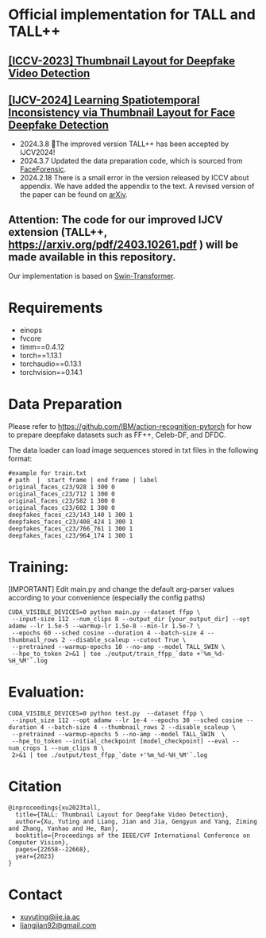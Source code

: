 # Official implementation for TALL and TALL++

## [**[ICCV-2023] Thumbnail Layout for Deepfake Video Detection**](https://openaccess.thecvf.com/content/ICCV2023/papers/Xu_TALL_Thumbnail_Layout_for_Deepfake_Video_Detection_ICCV_2023_paper.pdf)

## [**[IJCV-2024] Learning Spatiotemporal Inconsistency via Thumbnail Layout for Face Deepfake Detection**](https://arxiv.org/pdf/2403.10261.pdf)


* 2024.3.8  :tada:The improved version TALL++ has been accepted by IJCV2024!
* 2024.3.7  Updated the data preparation code, which is sourced from [FaceForensic](https://github.com/ondyari/FaceForensics/blob/master/classification/detect_from_video.py).
* 2024.2.18 There is a small error in the version released by ICCV about appendix. We have added the appendix to the text. A revised version of the paper can be found on [arXiv](https://arxiv.org/pdf/2307.07494.pdf).

## Attention: The code for our improved IJCV extension (TALL++, https://arxiv.org/pdf/2403.10261.pdf ) will be made available in this repository.

Our implementation is based on [Swin-Transformer](https://github.com/microsoft/Swin-Transformer).

# Requirements
 - einops
 - fvcore
 - timm==0.4.12
 - torch==1.13.1
 - torchaudio==0.13.1
 - torchvision==0.14.1

# Data Preparation
Please refer to https://github.com/IBM/action-recognition-pytorch for how to prepare deepfake datasets such as FF++, Celeb-DF, and DFDC.

The data loader can load image sequences stored in txt files in the following format:
```
#example for train.txt
# path  |  start frame | end frame | label
original_faces_c23/928 1 300 0
original_faces_c23/712 1 300 0
original_faces_c23/582 1 300 0
original_faces_c23/602 1 300 0
deepfakes_faces_c23/143_140 1 300 1
deepfakes_faces_c23/408_424 1 300 1
deepfakes_faces_c23/766_761 1 300 1
deepfakes_faces_c23/964_174 1 300 1
```

# Training:

[IMPORTANT] Edit main.py and change the default arg-parser values according to your convenience (especially the config paths)

```
CUDA_VISIBLE_DEVICES=0 python main.py --dataset ffpp \
 --input-size 112 --num_clips 8 --output_dir [your_output_dir] --opt adamw --lr 1.5e-5 --warmup-lr 1.5e-8 --min-lr 1.5e-7 \
 --epochs 60 --sched cosine --duration 4 --batch-size 4 --thumbnail_rows 2 --disable_scaleup --cutout True \
 --pretrained --warmup-epochs 10 --no-amp --model TALL_SWIN \
 --hpe_to_token 2>&1 | tee ./output/train_ffpp_`date +'%m_%d-%H_%M'`.log
```

# Evaluation:

```
CUDA_VISIBLE_DEVICES=0 python test.py  --dataset ffpp \
 --input_size 112 --opt adamw --lr 1e-4 --epochs 30 --sched cosine --duration 4 --batch-size 4 --thumbnail_rows 2 --disable_scaleup \
 --pretrained --warmup-epochs 5 --no-amp --model TALL_SWIN  \
 --hpe_to_token --initial_checkpoint [model_checkpoint] --eval --num_crops 1 --num_clips 8 \
 2>&1 | tee ./output/test_ffpp_`date +'%m_%d-%H_%M'`.log
```
# Citation

```
@inproceedings{xu2023tall,
  title={TALL: Thumbnail Layout for Deepfake Video Detection},
  author={Xu, Yuting and Liang, Jian and Jia, Gengyun and Yang, Ziming and Zhang, Yanhao and He, Ran},
  booktitle={Proceedings of the IEEE/CVF International Conference on Computer Vision},
  pages={22658--22668},
  year={2023}
}
```
# Contact

- [xuyuting@iie.ia.ac](mailto:xuyuting@iie.ia.ac)
- [liangjian92@gmail.com](mailto:liangjian92@gmail.com)
